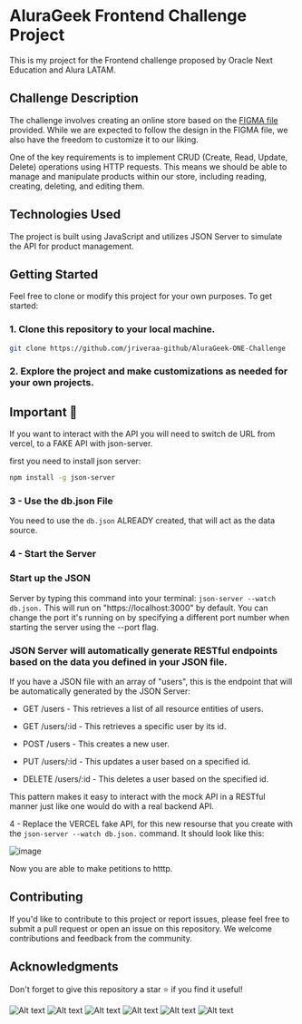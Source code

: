 

# AluraGeek Frontend Challenge Project

This is my project for the Frontend challenge proposed by Oracle Next Education and Alura LATAM.

## Challenge Description

The challenge involves creating an online store based on the [FIGMA file](https://www.figma.com/file/AB8pEp5K7lo7xUYjQwdfYA/AluraGeek-(Copy)?type=design&node-id=0%3A1&mode=design&t=PGhF0WdsaFdfVfJV-1) provided. While we are expected to follow the design in the FIGMA file, we also have the freedom to customize it to our liking.

One of the key requirements is to implement CRUD (Create, Read, Update, Delete) operations using HTTP requests. This means we should be able to manage and manipulate products within our store, including reading, creating, deleting, and editing them.




## Technologies Used

The project is built using JavaScript and utilizes JSON Server to simulate the API for product management.


## Getting Started

Feel free to clone or modify this project for your own purposes. To get started:

### 1. Clone this repository to your local machine.

   ```bash
   git clone https://github.com/jriveraa-github/AluraGeek-ONE-Challenge
   ```

### 2. Explore the project and make customizations as needed for your own projects.

## Important 🦉

If you want to interact with the API you will need to switch de URL from vercel, to a FAKE API with json-server. 

first you need to install json server:

```bash
npm install -g json-server
```

### 3 - Use the db.json File
You need to use the ```db.json``` ALREADY created, that will act as the data source.  

### 4 - Start the Server

### Start up the JSON 

Server by typing this command into your terminal: ```json-server --watch db.json.``` This will run on "https://localhost:3000" by default. You can change the port it's running on by specifying a different port number when starting the server using the --port flag.

### JSON Server will automatically generate RESTful endpoints based on the data you defined in your JSON file.

If you have a JSON file with an array of "users", this is the endpoint that will be automatically generated by the JSON Server:

- GET  /users - This retrieves a list of all resource entities of users.

- GET /users/:id - This retrieves a specific user by its id.

- POST /users - This creates a new user.

- PUT /users/:id - This updates a user based on a specified id.

- DELETE /users/:id - This deletes a user based on the specified id.

This pattern makes it easy to interact with the mock API in a RESTful manner just like one would do with a real backend API.

4 - Replace the VERCEL fake API, for this new resourse that you create with the ```json-server --watch db.json.``` command. It should look like this:

![image](https://github.com/SofiDevO/alura-geek/assets/102200061/66f4c756-2b71-4ca2-840d-95ddc800aab6)

Now you are able to make petitions to htttp. 



## Contributing

If you'd like to contribute to this project or report issues, please feel free to submit a pull request or open an issue on this repository. We welcome contributions and feedback from the community.

## Acknowledgments

Don't forget to give this repository a star ⭐ if you find it useful!


![Alt text](image.png)
![Alt text](image-1.png)
![Alt text](image-2.png)
![Alt text](image-3.png)
![Alt text](image-4.png)
![Alt text](image-5.png)
